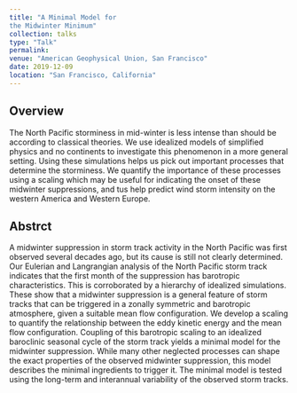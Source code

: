 ```yaml
---
title: "A Minimal Model for
the Midwinter Minimum"
collection: talks
type: "Talk"
permalink: 
venue: "American Geophysical Union, San Francisco"
date: 2019-12-09
location: "San Francisco, California"
---
```


## Overview
The North Pacific storminess in mid-winter is less intense than should be according to classical theories. We use idealized models of simplified physics and no continents to investigate this phenomenon in a more general setting. Using these simulations helps us pick out important processes that determine the storminess. We quantify the importance of these processes using a scaling which may be useful for indicating the onset of these midwinter suppressions, and tus help predict wind storm intensity on the western America and Western Europe. 

## Abstrct
A midwinter suppression in storm track activity in the North Pacific was first observed several decades ago, but its cause is still not clearly determined. Our Eulerian and Langrangian analysis of the North Pacific storm track indicates that the first month of the suppression has barotropic characteristics. This is corroborated by a hierarchy of idealized simulations. These show that a midwinter suppression is a general feature of storm tracks that can be triggered in a zonally symmetric and barotropic atmosphere, given a suitable mean flow configuration. We develop a scaling to quantify the relationship between the eddy kinetic energy and the mean flow configuration. Coupling of this barotropic scaling to an idealized baroclinic seasonal cycle of the storm track yields a minimal model for the midwinter suppression. While many other neglected processes can shape the exact properties of the observed midwinter suppression, this model describes the minimal ingredients to trigger it. The minimal model is tested using the long-term and interannual variability of the observed storm tracks.


